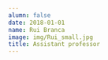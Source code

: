 ```yaml
---
alumn: false
date: 2018-01-01
name: Rui Branca
image: img/Rui_small.jpg
title: Assistant professor
---
```


